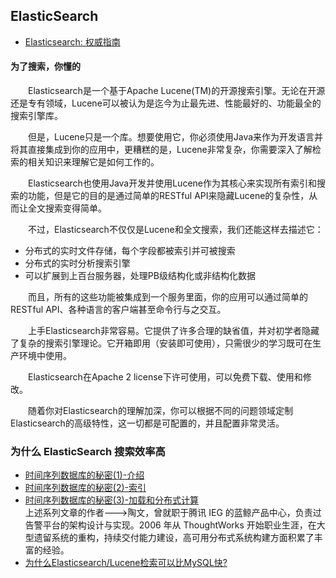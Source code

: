## ElasticSearch
- [Elasticsearch: 权威指南](https://elasticsearch.cn/book/elasticsearch_definitive_guide_2.x/index.html)

#### 为了搜索，你懂的

　　Elasticsearch是一个基于Apache Lucene(TM)的开源搜索引擎。无论在开源还是专有领域，Lucene可以被认为是迄今为止最先进、性能最好的、功能最全的搜索引擎库。

　　但是，Lucene只是一个库。想要使用它，你必须使用Java来作为开发语言并将其直接集成到你的应用中，更糟糕的是，Lucene非常复杂，你需要深入了解检索的相关知识来理解它是如何工作的。

　　Elasticsearch也使用Java开发并使用Lucene作为其核心来实现所有索引和搜索的功能，但是它的目的是通过简单的RESTful API来隐藏Lucene的复杂性，从而让全文搜索变得简单。

　　不过，Elasticsearch不仅仅是Lucene和全文搜索，我们还能这样去描述它：
* 分布式的实时文件存储，每个字段都被索引并可被搜索
* 分布式的实时分析搜索引擎
* 可以扩展到上百台服务器，处理PB级结构化或非结构化数据

　　而且，所有的这些功能被集成到一个服务里面，你的应用可以通过简单的RESTful API、各种语言的客户端甚至命令行与之交互。

　　上手Elasticsearch非常容易。它提供了许多合理的缺省值，并对初学者隐藏了复杂的搜索引擎理论。它开箱即用（安装即可使用），只需很少的学习既可在生产环境中使用。

　　Elasticsearch在Apache 2 license下许可使用，可以免费下载、使用和修改。

　　随着你对Elasticsearch的理解加深，你可以根据不同的问题领域定制Elasticsearch的高级特性，这一切都是可配置的，并且配置非常灵活。

### 为什么 ElasticSearch 搜索效率高
- [时间序列数据库的秘密(1)-介绍](https://www.infoq.cn/article/database-timestamp-01)
- [时间序列数据库的秘密(2)-索引](https://www.infoq.cn/article/database-timestamp-02?utm_source=infoq&utm_medium=related_content_link&utm_campaign=relatedContent_articles_clk)  
- [时间序列数据库的秘密(3)-加载和分布式计算](https://www.infoq.cn/article/database-timestamp-03)  
上述系列文章的作者--->陶文，曾就职于腾讯 IEG 的蓝鲸产品中心，负责过告警平台的架构设计与实现。2006 年从 ThoughtWorks 开始职业生涯，在大型遗留系统的重构，持续交付能力建设，高可用分布式系统构建方面积累了丰富的经验。
- [为什么Elasticsearch/Lucene检索可以比MySQL快?](http://vlambda.com/wz_wvS2uI5VRn.html)
